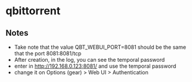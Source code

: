 # qbittorrent

## Notes

- Take note that the value QBT_WEBUI_PORT=8081 should be the same that the port 8081:8081/tcp
- After creation, in the log, you can see the temporal password
- enter in http://192.168.0.123:8081/ and use the temporal password
- change it on Options (gear) > Web UI > Authentication

